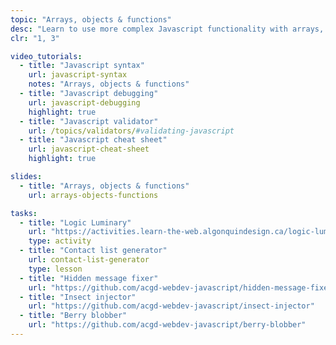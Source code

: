 ```yaml
---
topic: "Arrays, objects & functions"
desc: "Learn to use more complex Javascript functionality with arrays, objects & reusable functions."
clr: "1, 3"

video_tutorials:
  - title: "Javascript syntax"
    url: javascript-syntax
    notes: "Arrays, objects & functions"
  - title: "Javascript debugging"
    url: javascript-debugging
    highlight: true
  - title: "Javascript validator"
    url: /topics/validators/#validating-javascript
  - title: "Javascript cheat sheet"
    url: javascript-cheat-sheet
    highlight: true

slides:
  - title: "Arrays, objects & functions"
    url: arrays-objects-functions

tasks:
  - title: "Logic Luminary"
    url: "https://activities.learn-the-web.algonquindesign.ca/logic-luminary/"
    type: activity
  - title: "Contact list generator"
    url: contact-list-generator
    type: lesson
  - title: "Hidden message fixer"
    url: "https://github.com/acgd-webdev-javascript/hidden-message-fixer"
  - title: "Insect injector"
    url: "https://github.com/acgd-webdev-javascript/insect-injector"
  - title: "Berry blobber"
    url: "https://github.com/acgd-webdev-javascript/berry-blobber"
---
```

